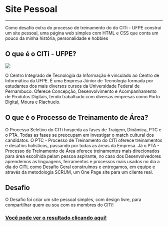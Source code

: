 # Site Pessoal

***

Como desafio extra do processo de treinamento do do CITi - UFPE construi um site pessoal, uma página web simples com HTML e 
CSS que conta um pouco da minha história, personalidade e hobbies

## O que é o CITi - UFPE?
<img src="https://user-images.githubusercontent.com/63838200/175785652-910487d6-c1d6-4c1e-bbf8-b29a5076f0c7.png"/>

O Centro Integrado de Tecnologia da Informação é vinculado ao Centro de Informática da UFPE. É uma Empresa Júnior de Tecnologia formada por 
estudantes dos mais diversos cursos da Universidade Federal de Pernambuco. Oferece Concepção, Desenvolvimento e Acompanhamento de Produtos Digitais, 
tendo trabalhado com diversas empresas como Porto Digital, Moura e Riachuelo.

## O que é o Processo de Treinamento de Área?
O Processo Seletivo do CITi hospeda as fases de Traigem, Dinâmica, PTC  e o PTA. Todas as fases se preocupam em investigar o match cultural dos candidatos.
O PTC - Processo de Treinamento do CITi oferece treinamentos e desafios holísticos, passando por todas as áreas da Empresa. Já o PTA - Processo de
Treinamento de Área oferece treinamentos mais direcionados para área escolhida pelam pessoa aspirante, no caso dos Desenvolvedores aprendemos as 
linguagens, ferramentos e processos mais usados no dia a dia do CITi, como Desafio Geral construímos e entregamos, em equipe e através da metodologia 
SCRUM, um One Page site para um cliente real.

## Desafio 

O Desafio foi criar um site pessoal simples, com design livre, para compartilhar quem eu sou com os membres do CITi! 

### <a href="" >Você pode ver o resultado clicando aqui!</a>


